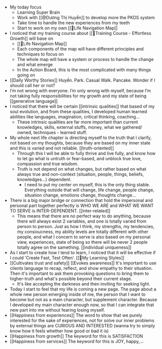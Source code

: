 - My today focus
    - Learning Super Brain
    - Work with [[@Dương Thị Huyền]] to develop more the PKDS system
    - Take time to handle the new experiences from my teeth
    - Start to work on my own [[🌱Life Navigation Map]]
- I noticed that my training course about [[🌱Training Course - Effortless Growth]] will base on
    - [[🌱Life Navigation Map]]
    - Each components of the map will have different principles and techniques to focus on
    - The whole map will have a system or process to handle the change and what emerge
    - In the Action Board, this is the most complicated with many things going on
- [[Daily Worthy Stories]] Huyền. Park. Casual Walk. Pancake. Wonder if I should call her or not?
- I’m not wrong with everyone. I’m only wrong with myself, because I’m not taking fully responsibilities for my growth and my state of being [[generative language]]
- I noticed that there will be certain [[intrinsic qualities]] that based of my soul evolution, and from these qualities, I developed human learned abilities like languages, imagination, critical thinking, coaching...
    - These intrinsic qualities are far more important than current knowledges, skills, external stuffs, money, what we gathered/ owned, techniques - learned stuff. 
- My whole next life chapter is directing myself to the truth that I clarify, not based on my thoughts, because they are based on my inner state and this is varied and not reliable. [[truth-oriented]]
    - Through this I will be able to fully thrive and live fully, and know how to let go what is untruth or fear-based, and unblock true love, compassion and true wisdom.
    - Truth is not depend on what changes, but rather based on what always true and non-context (situation, people, things, beliefs, knowledges...) dependent.
        - I need to put my center on myself, this is the only thing stable. Everything outside that will change, life change, people change, situation change, emotions change, thoughts change...
- There is a big major bridge or connection that hold the impersonal and personal part together perfectly is WHO WE ARE and WHAT WE WANT TO SERVE is INTER-DEPENDENT. [[inter-related]]
    - This means that there are no perfect way to do anything, because there will always exist 2 variables, and one is totally varied from person to person. Just as how I think, my strengths, my tendencies, my consioucness, my ability levels are totally different with other people, and what I concern to serve is also based on my personal view, experiences, state of being so there will be never 2 people totally agree on the samething. [[individual uniqueness]]
-  As I start to create how I tend to learn, I noticed that it will be effective if I could 'Create Fast, Test Often'. [[🌱My Learning Styles]]
- [[Cultivates trust and safety]] [[Evokes awareness]] It's important to use clients language to recap, reflect, and show empathy to their situation. Then it's important to ask them provoking questions to bring them to higher-truth and what's possible beyond their current stage.
    - It's like accepting the darkness and then inviting for seeking light.
- Today I start to feel that my life is coming a new page. The page about a whole new person emerging inside of me, the person that I want to become but not as a main character, but supplement character. Because I developed my main character enough now, so that I can integrate that new part into me without fearing losing myself.
- [[Happiness from experiences]] The word to show that we purely interested for the sake of experiences, not for solve our inner problems by external things are CURIOUS AND INTERESTED (wanna try to simply know how it feels whether how good or bad it is)
- [[Happiness from growth]] The keyword for this is SATISFACTION
- [[Happiness from services]] The keyword for this is JOY, happy,...
